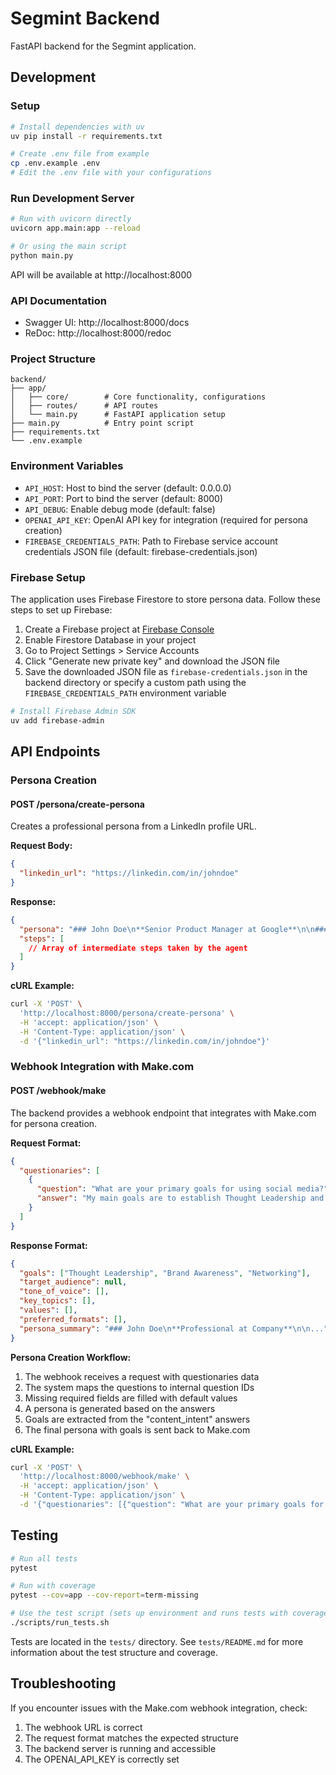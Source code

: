 # Segmint Backend

FastAPI backend for the Segmint application.

## Development

### Setup

```bash
# Install dependencies with uv
uv pip install -r requirements.txt

# Create .env file from example
cp .env.example .env
# Edit the .env file with your configurations
```

### Run Development Server

```bash
# Run with uvicorn directly
uvicorn app.main:app --reload

# Or using the main script
python main.py
```

API will be available at http://localhost:8000

### API Documentation

- Swagger UI: http://localhost:8000/docs
- ReDoc: http://localhost:8000/redoc

### Project Structure

```
backend/
├── app/
│   ├── core/        # Core functionality, configurations
│   ├── routes/      # API routes
│   └── main.py      # FastAPI application setup
├── main.py          # Entry point script
├── requirements.txt
└── .env.example
```

### Environment Variables

- `API_HOST`: Host to bind the server (default: 0.0.0.0)
- `API_PORT`: Port to bind the server (default: 8000)
- `API_DEBUG`: Enable debug mode (default: false)
- `OPENAI_API_KEY`: OpenAI API key for integration (required for persona creation)
- `FIREBASE_CREDENTIALS_PATH`: Path to Firebase service account credentials JSON file (default: firebase-credentials.json)

### Firebase Setup

The application uses Firebase Firestore to store persona data. Follow these steps to set up Firebase:

1. Create a Firebase project at [Firebase Console](https://console.firebase.google.com/)
2. Enable Firestore Database in your project
3. Go to Project Settings > Service Accounts
4. Click "Generate new private key" and download the JSON file
5. Save the downloaded JSON file as `firebase-credentials.json` in the backend directory or specify a custom path using the `FIREBASE_CREDENTIALS_PATH` environment variable

```bash
# Install Firebase Admin SDK
uv add firebase-admin
```

## API Endpoints

### Persona Creation

#### POST /persona/create-persona

Creates a professional persona from a LinkedIn profile URL.

**Request Body:**

```json
{
  "linkedin_url": "https://linkedin.com/in/johndoe"
}
```

**Response:**

```json
{
  "persona": "### John Doe\n**Senior Product Manager at Google**\n\n#### Experience\n- **Product Manager** at *Google* (3 years)\n- **Consultant** at *McKinsey* (2 years)\n\n#### Education\n- MBA, Stanford University\n\n#### Skills\nProduct Management, Leadership, Strategy",
  "steps": [
    // Array of intermediate steps taken by the agent
  ]
}
```

**cURL Example:**

```bash
curl -X 'POST' \
  'http://localhost:8000/persona/create-persona' \
  -H 'accept: application/json' \
  -H 'Content-Type: application/json' \
  -d '{"linkedin_url": "https://linkedin.com/in/johndoe"}'
```

### Webhook Integration with Make.com

#### POST /webhook/make

The backend provides a webhook endpoint that integrates with Make.com for persona creation.

**Request Format:**

```json
{
  "questionaries": [
    {
      "question": "What are your primary goals for using social media?",
      "answer": "My main goals are to establish Thought Leadership and increase Brand Awareness. Networking with peers and potential partners is also important. Lead generation is a lower priority for now."
    }
  ]
}
```

**Response Format:**

```json
{
  "goals": ["Thought Leadership", "Brand Awareness", "Networking"],
  "target_audience": null,
  "tone_of_voice": [],
  "key_topics": [],
  "values": [],
  "preferred_formats": [],
  "persona_summary": "### John Doe\n**Professional at Company**\n\n..."
}
```

**Persona Creation Workflow:**

1. The webhook receives a request with questionaries data
2. The system maps the questions to internal question IDs
3. Missing required fields are filled with default values
4. A persona is generated based on the answers
5. Goals are extracted from the "content_intent" answers
6. The final persona with goals is sent back to Make.com

**cURL Example:**

```bash
curl -X 'POST' \
  'http://localhost:8000/webhook/make' \
  -H 'accept: application/json' \
  -H 'Content-Type: application/json' \
  -d '{"questionaries": [{"question": "What are your primary goals for using social media?", "answer": "My main goals are to establish Thought Leadership and increase Brand Awareness."}]}'
```

## Testing

```bash
# Run all tests
pytest

# Run with coverage
pytest --cov=app --cov-report=term-missing

# Use the test script (sets up environment and runs tests with coverage)
./scripts/run_tests.sh
```

Tests are located in the `tests/` directory. See `tests/README.md` for more information about the test structure and coverage.

## Troubleshooting

If you encounter issues with the Make.com webhook integration, check:

1. The webhook URL is correct
2. The request format matches the expected structure
3. The backend server is running and accessible
4. The OPENAI_API_KEY is correctly set
